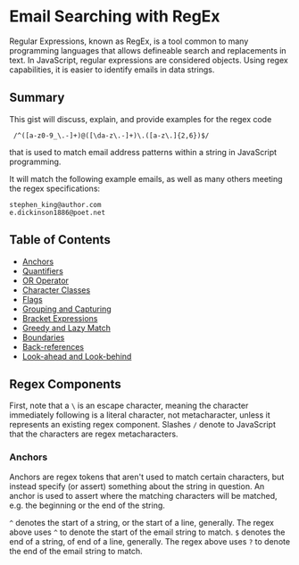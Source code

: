# Email Searching with RegEx

Regular Expressions, known as RegEx, is a tool common to many programming languages that allows defineable search and replacements in text. In JavaScript, regular expressions are considered objects. Using regex capabilities, it is easier to identify emails in data strings.

## Summary

This gist will discuss, explain, and provide examples for the regex code

```
 /^([a-z0-9_\.-]+)@([\da-z\.-]+)\.([a-z\.]{2,6})$/
```

that is used to match email address patterns within a string in JavaScript programming.

It will match the following example emails, as well as many others meeting the regex specifications:

```
stephen_king@author.com
e.dickinson1886@poet.net
```

## Table of Contents

- [Anchors](#anchors)
- [Quantifiers](#quantifiers)
- [OR Operator](#or-operator)
- [Character Classes](#character-classes)
- [Flags](#flags)
- [Grouping and Capturing](#grouping-and-capturing)
- [Bracket Expressions](#bracket-expressions)
- [Greedy and Lazy Match](#greedy-and-lazy-match)
- [Boundaries](#boundaries)
- [Back-references](#back-references)
- [Look-ahead and Look-behind](#look-ahead-and-look-behind)

## Regex Components

First, note that a `\` is an escape character, meaning the character immediately following is a literal character, not metacharacter, unless it represents an existing regex component. Slashes `/` denote to JavaScript that the characters are regex metacharacters.

### Anchors

Anchors are regex tokens that aren't used to match certain characters, but instead specify (or assert) something about the string in question. An anchor is used to assert where the matching characters will be matched, e.g. the beginning or the end of the string.

`^` denotes the start of a string, or the start of a line, generally. The regex above uses `^` to denote the start of the email string to match.
`$` denotes the end of a string, of end of a line, generally. The regex above uses `?` to denote the end of the email string to match.

```

```
